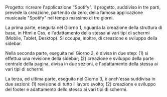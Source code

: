 Progetto: ricreare l'applicazione "Spotify".
Il progetto, suddiviso in tre parti, prevede la creazione, partendo da zero, della famosa applicazione musicaale "Spotify" nel tempo massimo di tre giorni. 

La prima parte, eseguita nel Giorno 1, riguarda la creazione della struttura di base, in Html e Css, e l'adattamento della stessa ai vari tipi di schermi (Mobile, Tablet, Desktop). Si occupa, inoltre, di creazione e sviluppo della sidebar.

Nella seconda parte, eseguita nel Giorno 2, è divisa in due step:
(1) si effettua una revisione della sidebar;
(2) creazione e sviluppo della parte centrale della pagina, divisa in due sezioni, e l'adattamento della stessa ai vari tipi di schermi.

La terza, ed ultima parte, eseguita nel Giorno 3, è anch'essa suddivisa in due sezioni:
(1) revisione di tutto il lavoro svolto;
(2) creazione e sviluppo del footer e adattamento dello stesso ai vari tipi di schermi.

